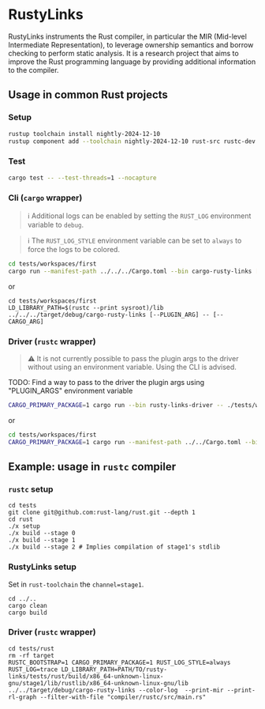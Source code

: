 # RustyLinks

RustyLinks instruments the Rust compiler, in particular the MIR (Mid-level Intermediate Representation), to leverage ownership semantics and borrow checking to perform static analysis.
It is a research project that aims to improve the Rust programming language by providing additional information to the compiler.

## Usage in common Rust projects

### Setup

```bash
rustup toolchain install nightly-2024-12-10
rustup component add --toolchain nightly-2024-12-10 rust-src rustc-dev llvm-tools-preview miri rust-analyzer clippy
```

### Test

```bash
cargo test -- --test-threads=1 --nocapture
```

### Cli (`cargo` wrapper)

> ℹ️  Additional logs can be enabled by setting the `RUST_LOG` environment variable to `debug`.

> ℹ️  The `RUST_LOG_STYLE` environment variable can be set to `always` to force the logs to be colored.

```bash
cd tests/workspaces/first
cargo run --manifest-path ../../../Cargo.toml --bin cargo-rusty-links [--CARGO_ARG] -- [--PLUGIN_ARG]
```

or

```
cd tests/workspaces/first
LD_LIBRARY_PATH=$(rustc --print sysroot)/lib ../../../target/debug/cargo-rusty-links [--PLUGIN_ARG] -- [--CARGO_ARG]
```

### Driver (`rustc` wrapper)

> ⚠️  It is not currently possible to pass the plugin args to the driver without using an environment variable. Using the CLI is advised.

TODO: Find a way to pass to the driver the plugin args using "PLUGIN_ARGS" environment variable

```bash
CARGO_PRIMARY_PACKAGE=1 cargo run --bin rusty-links-driver -- ./tests/workspaces/first/src/main.rs [--RUSTC_ARG (e.g., --cfg 'feature="test"')]
```

or

```bash
cd tests/workspaces/first
CARGO_PRIMARY_PACKAGE=1 cargo run --manifest-path ../../Cargo.toml --bin rusty-links-driver -- ./src/main.rs
```

## Example: usage in `rustc` compiler

### `rustc` setup

```shell
cd tests
git clone git@github.com:rust-lang/rust.git --depth 1
cd rust
./x setup 
./x build --stage 0
./x build --stage 1
./x build --stage 2 # Implies compilation of stage1's stdlib
```

### RustyLinks setup

Set in `rust-toolchain` the `channel=stage1`.

```shell 
cd ../..
cargo clean
cargo build
```

### Driver (`rustc` wrapper)

```shell
cd tests/rust
rm -rf target
RUSTC_BOOTSTRAP=1 CARGO_PRIMARY_PACKAGE=1 RUST_LOG_STYLE=always RUST_LOG=trace LD_LIBRARY_PATH=PATH/TO/rusty-links/tests/rust/build/x86_64-unknown-linux-gnu/stage1/lib/rustlib/x86_64-unknown-linux-gnu/lib ../../target/debug/cargo-rusty-links --color-log  --print-mir --print-rl-graph --filter-with-file "compiler/rustc/src/main.rs"
```